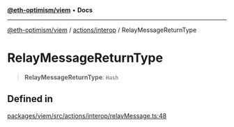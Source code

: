 [**@eth-optimism/viem**](../../../README.md) • **Docs**

***

[@eth-optimism/viem](../../../README.md) / [actions/interop](../README.md) / RelayMessageReturnType

# RelayMessageReturnType

> **RelayMessageReturnType**: `Hash`

## Defined in

[packages/viem/src/actions/interop/relayMessage.ts:48](https://github.com/ethereum-optimism/ecosystem/blob/a99a99e6e8edfe86cc9b244149f498f9122cc99b/packages/viem/src/actions/interop/relayMessage.ts#L48)
